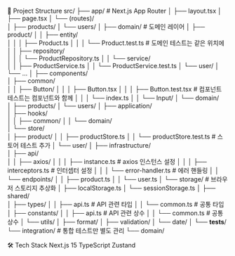 📁 Project Structure
src/
  ├── app/                    # Next.js App Router
  │   ├── layout.tsx
  │   ├── page.tsx
  │   └── (routes)/          
  │       ├── products/
  │       └── users/
  │
  ├── domain/                # 도메인 레이어
  │   ├── product/
  │   │   ├── entity/       
  │   │   │   ├── Product.ts
  │   │   │   └── Product.test.ts    # 도메인 테스트는 같은 위치에
  │   │   ├── repository/   
  │   │   │   └── ProductRepository.ts
  │   │   └── service/      
  │   │       ├── ProductService.ts
  │   │       └── ProductService.test.ts
  │   └── user/
  │       └── ...
  │
  ├── components/            
  │   ├── common/           
  │   │   ├── Button/
  │   │   │   ├── Button.tsx
  │   │   │   ├── Button.test.tsx    # 컴포넌트 테스트는 컴포넌트와 함께
  │   │   │   └── index.ts
  │   │   └── Input/
  │   └── domain/           
  │       ├── products/
  │       └── users/
  │
  ├── application/          
  │   ├── hooks/           
  │   │   ├── common/
  │   │   └── domain/      
  │   └── store/           
  │       ├── product/
  │       │   ├── productStore.ts
  │       │   └── productStore.test.ts  # 스토어 테스트 추가
  │       └── user/
  │
  ├── infrastructure/       
  │   ├── api/            
  │   │   ├── axios/
  │   │   │   ├── instance.ts        # axios 인스턴스 설정
  │   │   │   ├── interceptors.ts    # 인터셉터 설정
  │   │   │   └── error-handler.ts   # 에러 핸들링
  │   │   └── endpoints/
  │   │       ├── product.ts
  │   │       └── user.ts
  │   └── storage/                    # 브라우저 스토리지 추상화
  │       ├── localStorage.ts
  │       └── sessionStorage.ts
  │
  ├── shared/             
  │   ├── types/
  │   │   ├── api.ts          # API 관련 타입
  │   │   └── common.ts       # 공통 타입
  │   ├── constants/
  │   │   ├── api.ts          # API 관련 상수
  │   │   └── common.ts       # 공통 상수
  │   └── utils/
  │       ├── format/
  │       ├── validation/
  │       └── date/
  │
  └── __tests__/              
      └── integration/       # 통합 테스트만 별도 관리
          └── domain/        


🛠 Tech Stack
Next.js 15
TypeScript
Zustand